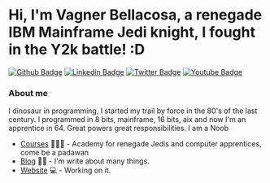 # Hi, I'm Vagner Bellacosa, a renegade IBM Mainframe Jedi knight, I fought in the Y2k battle! :D

[![Github Badge](https://img.shields.io/badge/-Github-000?style=flat-square&logo=Github&logoColor=white&link=https://github.com/VagnerBellacosa)](https://github.com/VagnerBellacosa)
[![Linkedin Badge](https://img.shields.io/badge/-LinkedIn-blue?style=flat-square&logo=Linkedin&logoColor=white&link=https://www.linkedin.com/in/vagnerbellacosa/)](https://www.linkedin.com/in/vagnerbellacosa/)
[![Twitter Badge](https://img.shields.io/badge/-Twitter-1ca0f1?style=flat-square&labelColor=1ca0f1&logo=twitter&logoColor=white&link=https://twitter.com/BellacosaVagner)](https://twitter.com/BellacosaVagner)
[![Youtube Badge](https://img.shields.io/badge/-YouTube-ff0000?style=flat-square&labelColor=ff0000&logo=youtube&logoColor=white&link=https://www.youtube.com/user/vagnerbellacosa)](https://www.youtube.com/user/vagnerbellacosa)

### About me
I dinosaur in programming, I started my trail by force in the 80's of the last century. I programmed in 8 bits, mainframe, 16 bits, aix and now I'm an apprentice in 64.
Great powers great responsibilities. I am a Noob

- [Courses](https://digitalinnovation.one/sign-up?ref=R5J3ZLTIFS) 👨🏼‍🏫 - Academy for renegade Jedis and computer apprentices, come be a padawan
- [Blog](https://andarilhovisitaportugal.blogspot.com/) ✍🏼 - I'm write about many things.
- [Website](https://eljefemidnightlunch.blogspot.com/) 💻 - Working on it.
